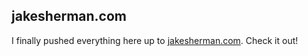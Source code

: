 ## jakesherman.com

I finally pushed everything here up to [jakesherman.com](jakesherman.com). Check it out!
